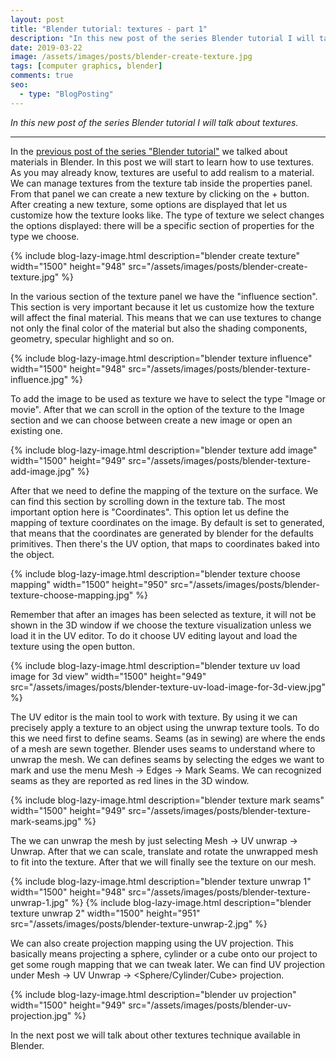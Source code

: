 ```yaml
---
layout: post
title: "Blender tutorial: textures - part 1"
description: "In this new post of the series Blender tutorial I will talk about textures."
date: 2019-03-22
image: /assets/images/posts/blender-create-texture.jpg
tags: [computer graphics, blender]
comments: true
seo:
  - type: "BlogPosting"
---
```


*In this new post of the series Blender tutorial I will talk about textures.*

---

In the [previous post of the series "Blender tutorial"](/2019/03/21/blender-tutorial-7-materials.html) we talked about materials in Blender. In this post we will start to learn how to use textures.  
As you may already know, textures are useful to add realism to a material. We can manage textures from the texture 
tab inside the properties panel. From that panel we can create a new texture by clicking on the + button. After 
creating a new texture, some options are displayed that let us customize how the texture looks like. The type of 
texture we select changes the options displayed: there will be a specific section of properties for the type we 
choose.

{% include blog-lazy-image.html description="blender create texture" width="1500" height="948" src="/assets/images/posts/blender-create-texture.jpg" %}
  
In the various section of the texture panel we have the "influence section". This section is very important because 
it let us customize how the texture will affect the final material. This means that we can use textures to change not
 only the final color of the material but also the shading components, geometry, specular highlight and so on.

{% include blog-lazy-image.html description="blender texture influence" width="1500" height="948" src="/assets/images/posts/blender-texture-influence.jpg" %}

To add the image to be used as texture we have to select the type "Image or movie". After that we can scroll in the 
option of the texture to the Image section and we can choose between create a new image or open an existing one. 

{% include blog-lazy-image.html description="blender texture add image" width="1500" height="949" src="/assets/images/posts/blender-texture-add-image.jpg" %}

After that we need to define the mapping of the texture on the surface. We can find this section by scrolling down in
 the texture tab. The most important option here is "Coordinates". This option let us define the mapping of texture coordinates on the image. By default is set to generated, that means that the coordinates are generated by blender for the defaults primitives. Then there's the UV option, that maps to coordinates baked into the object.

{% include blog-lazy-image.html description="blender texture choose mapping" width="1500" height="950" src="/assets/images/posts/blender-texture-choose-mapping.jpg" %}

Remember that after an images has been selected as texture, it will not be shown in the 3D window if we choose the texture visualization unless we load it in the UV editor. To do it choose UV editing layout and load the texture using the open button.

{% include blog-lazy-image.html description="blender texture uv load image for 3d view" width="1500" height="949" src="/assets/images/posts/blender-texture-uv-load-image-for-3d-view.jpg" %}

The UV editor is the main tool to work with texture. By using it we can precisely apply a texture to an object using the unwrap texture tools. To do this we need first to define seams. Seams (as in sewing) are where the ends of a mesh are sewn together. Blender uses seams to understand where to unwrap the mesh. We can defines seams by selecting the edges we want to mark and use the menu Mesh -> Edges -> Mark Seams. We can recognized seams as they are reported as red lines in the 3D window.

{% include blog-lazy-image.html description="blender texture mark seams" width="1500" height="949" src="/assets/images/posts/blender-texture-mark-seams.jpg" %}

The we can unwrap the mesh by just selecting Mesh -> UV unwrap -> Unwrap. After that we can scale, translate and rotate the unwrapped mesh to fit into the texture. After that we will finally see the texture on our mesh.

{% include blog-lazy-image.html description="blender texture unwrap 1" width="1500" height="948" src="/assets/images/posts/blender-texture-unwrap-1.jpg" %}
{% include blog-lazy-image.html description="blender texture unwrap 2"  width="1500" height="951" src="/assets/images/posts/blender-texture-unwrap-2.jpg" %}

We can also create projection mapping using the UV projection. This basically means projecting a sphere, cylinder or 
a cube onto our project to get some rough mapping that we can tweak later. We can find UV projection under Mesh -> UV
 Unwrap -> <Sphere/Cylinder/Cube> projection.

{% include blog-lazy-image.html description="blender uv projection" width="1500" height="949" src="/assets/images/posts/blender-uv-projection.jpg" %}

In the next post we will talk about other textures technique available in Blender.
